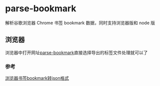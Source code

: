 # parse-bookmark
解析谷歌浏览器 Chrome 书签 bookmark 数据，同时支持浏览器版和 node 版


## 浏览器
浏览器中打开网址[parse-bookmark](https://cafehaus.github.io/parse-bookmark/)直接选择导出的标签文件处理就可以了


### 参考
[浏览器书签bookmark转json格式](https://blog.cafe123.cn/note/node/%E6%B5%8F%E8%A7%88%E5%99%A8%E4%B9%A6%E7%AD%BEbookmark%E8%BD%ACjson%E6%A0%BC%E5%BC%8F/)
